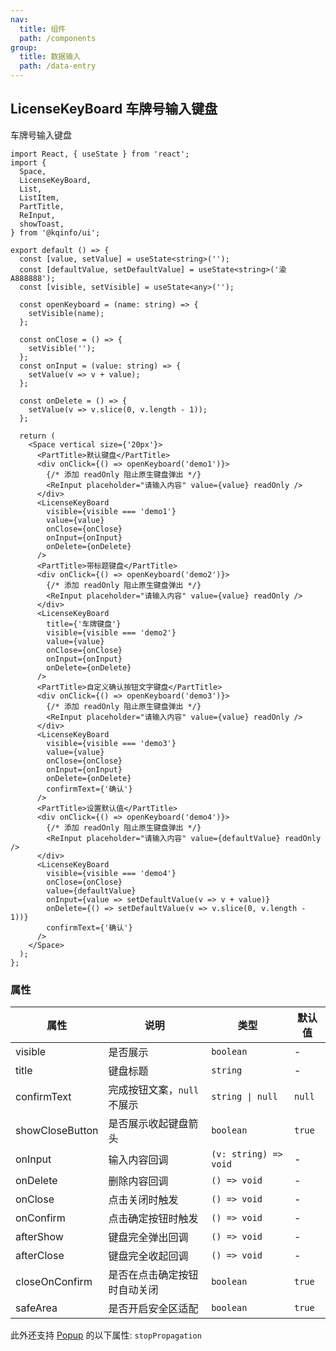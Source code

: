 ```yaml
---
nav:
  title: 组件
  path: /components
group:
  title: 数据输入
  path: /data-entry
---
```


## LicenseKeyBoard 车牌号输入键盘

车牌号输入键盘

```tsx
import React, { useState } from 'react';
import {
  Space,
  LicenseKeyBoard,
  List,
  ListItem,
  PartTitle,
  ReInput,
  showToast,
} from '@kqinfo/ui';

export default () => {
  const [value, setValue] = useState<string>('');
  const [defaultValue, setDefaultValue] = useState<string>('渝A888888');
  const [visible, setVisible] = useState<any>('');

  const openKeyboard = (name: string) => {
    setVisible(name);
  };

  const onClose = () => {
    setVisible('');
  };
  const onInput = (value: string) => {
    setValue(v => v + value);
  };

  const onDelete = () => {
    setValue(v => v.slice(0, v.length - 1));
  };

  return (
    <Space vertical size={'20px'}>
      <PartTitle>默认键盘</PartTitle>
      <div onClick={() => openKeyboard('demo1')}>
        {/* 添加 readOnly 阻止原生键盘弹出 */}
        <ReInput placeholder="请输入内容" value={value} readOnly />
      </div>
      <LicenseKeyBoard
        visible={visible === 'demo1'}
        value={value}
        onClose={onClose}
        onInput={onInput}
        onDelete={onDelete}
      />
      <PartTitle>带标题键盘</PartTitle>
      <div onClick={() => openKeyboard('demo2')}>
        {/* 添加 readOnly 阻止原生键盘弹出 */}
        <ReInput placeholder="请输入内容" value={value} readOnly />
      </div>
      <LicenseKeyBoard
        title={'车牌键盘'}
        visible={visible === 'demo2'}
        value={value}
        onClose={onClose}
        onInput={onInput}
        onDelete={onDelete}
      />
      <PartTitle>自定义确认按钮文字键盘</PartTitle>
      <div onClick={() => openKeyboard('demo3')}>
        {/* 添加 readOnly 阻止原生键盘弹出 */}
        <ReInput placeholder="请输入内容" value={value} readOnly />
      </div>
      <LicenseKeyBoard
        visible={visible === 'demo3'}
        value={value}
        onClose={onClose}
        onInput={onInput}
        onDelete={onDelete}
        confirmText={'确认'}
      />
      <PartTitle>设置默认值</PartTitle>
      <div onClick={() => openKeyboard('demo4')}>
        {/* 添加 readOnly 阻止原生键盘弹出 */}
        <ReInput placeholder="请输入内容" value={defaultValue} readOnly />
      </div>
      <LicenseKeyBoard
        visible={visible === 'demo4'}
        onClose={onClose}
        value={defaultValue}
        onInput={value => setDefaultValue(v => v + value)}
        onDelete={() => setDefaultValue(v => v.slice(0, v.length - 1))}
        confirmText={'确认'}
      />
    </Space>
  );
};
```

### 属性

| 属性            | 说明                         | 类型                  | 默认值 |
| --------------- | ---------------------------- | --------------------- | ------ |
| visible         | 是否展示                     | `boolean`             | -      |
| title           | 键盘标题                     | `string`              | -      |
| confirmText     | 完成按钮文案，`null` 不展示  | `string \| null`      | `null` |
| showCloseButton | 是否展示收起键盘箭头         | `boolean`             | `true` |
| onInput         | 输入内容回调                 | `(v: string) => void` | -      |
| onDelete        | 删除内容回调                 | `() => void`          | -      |
| onClose         | 点击关闭时触发               | `() => void`          | -      |
| onConfirm       | 点击确定按钮时触发           | `() => void`          | -      |
| afterShow       | 键盘完全弹出回调             | `() => void`          | -      |
| afterClose      | 键盘完全收起回调             | `() => void`          | -      |
| closeOnConfirm  | 是否在点击确定按钮时自动关闭 | `boolean`             | `true` |
| safeArea        | 是否开启安全区适配           | `boolean`             | `true` |

此外还支持 [Popup](https://mobile.ant.design/zh/components/popup) 的以下属性: `stopPropagation`

